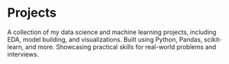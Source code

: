 # Projects
A collection of my data science and machine learning projects, including EDA, model building, and visualizations. Built using Python, Pandas, scikit-learn, and more. Showcasing practical skills for real-world problems and interviews.
